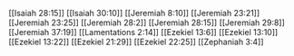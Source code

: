 [[Isaiah 28:15]]
[[Isaiah 30:10]]
[[Jeremiah 8:10]]
[[Jeremiah 23:21]]
[[Jeremiah 23:25]]
[[Jeremiah 28:2]]
[[Jeremiah 28:15]]
[[Jeremiah 29:8]]
[[Jeremiah 37:19]]
[[Lamentations 2:14]]
[[Ezekiel 13:6]]
[[Ezekiel 13:10]]
[[Ezekiel 13:22]]
[[Ezekiel 21:29]]
[[Ezekiel 22:25]]
[[Zephaniah 3:4]]
